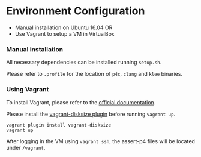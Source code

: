 # Environment Configuration

* Manual installation on Ubuntu 16.04 OR
* Use Vagrant to setup a VM in VirtualBox

### Manual installation
All necessary dependencies can be installed running `setup.sh`.

Please refer to `.profile` for the location of `p4c`, `clang` and `klee` binaries.

### Using Vagrant
To install Vagrant, please refer to the [official documentation](https://google.com).

Please install the [vagrant-disksize plugin](https://github.com/sprotheroe/vagrant-disksize) before running `vagrant up`.
```
vagrant plugin install vagrant-disksize
vagrant up
```
After logging in the VM using `vagrant ssh`, the assert-p4 files will be located under `/vagrant`.
